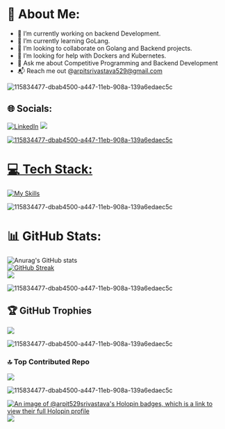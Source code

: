 # 💫 About Me:

- 🔭 I’m currently working on backend Development.
- 🌱 I’m currently learning GoLang.
- 👯 I’m looking to collaborate on Golang and Backend projects.
- 🤔 I’m looking for help with Dockers and Kubernetes.
- 💬 Ask me about Competitive Programming and Backend Development
- 📬 Reach me out @arpitsrivastava529@gmail.com

![115834477-dbab4500-a447-11eb-908a-139a6edaec5c](https://user-images.githubusercontent.com/105775899/235299569-e15e9b1c-09cc-492a-ad8e-cef25979d4d1.gif)

## 🌐 Socials:
[![LinkedIn](https://img.shields.io/badge/LinkedIn-%230A66C2.svg?style=for-the-badge&logo=linkedin&logoColor=white)](https://www.linkedin.com/in/arpitsrivastava529/) 
<a href="mailto:arpitsrivastava529@gmail.com">
    <img src="https://img.shields.io/badge/Gmail-333333?style=for-the-badge&logo=gmail&logoColor=red" />

![115834477-dbab4500-a447-11eb-908a-139a6edaec5c](https://user-images.githubusercontent.com/105775899/235299569-e15e9b1c-09cc-492a-ad8e-cef25979d4d1.gif)
# 💻 Tech Stack:
[![My Skills](https://skillicons.dev/icons?i=js,html,css,go,docker,mongodb,firebase,c,cpp,nodejs,kubernetes)](https://skillicons.dev)

![115834477-dbab4500-a447-11eb-908a-139a6edaec5c](https://user-images.githubusercontent.com/105775899/235299569-e15e9b1c-09cc-492a-ad8e-cef25979d4d1.gif)
# 📊 GitHub Stats:
![Anurag's GitHub stats](https://github-readme-stats.vercel.app/api?username=arpit529srivastava&show_icons=true&theme=radical)<br/>
[![GitHub Streak](https://github-readme-streak-stats-salesp07.vercel.app?user=arpit529srivastava&theme=radical&border_radius=7&date_format=j%20M%5B%20Y%5D)](https://git.io/streak-stats)</br>
![](https://github-readme-stats.vercel.app/api/top-langs/?username=arpit529srivastava&theme=radical&hide_border=false&include_all_commits=true&count_private=true&layout=compact)

![115834477-dbab4500-a447-11eb-908a-139a6edaec5c](https://user-images.githubusercontent.com/105775899/235299569-e15e9b1c-09cc-492a-ad8e-cef25979d4d1.gif)

## 🏆 GitHub Trophies
![](https://github-profile-trophy.vercel.app/?username=Arpit529Srivastava&theme=radical&no-frame=false&no-bg=true&margin-w=4)

![115834477-dbab4500-a447-11eb-908a-139a6edaec5c](https://user-images.githubusercontent.com/105775899/235299569-e15e9b1c-09cc-492a-ad8e-cef25979d4d1.gif)

### 🔝 Top Contributed Repo
![](https://github-contributor-stats.vercel.app/api?username=Arpit529Srivastava&limit=5&theme=dark&combine_all_yearly_contributions=true)

![115834477-dbab4500-a447-11eb-908a-139a6edaec5c](https://user-images.githubusercontent.com/105775899/235299569-e15e9b1c-09cc-492a-ad8e-cef25979d4d1.gif)

[![An image of @arpit529srivastava's Holopin badges, which is a link to view their full Holopin profile](https://holopin.me/arpit529srivastava)](https://holopin.io/@arpit529srivastava)
[![](https://visitcount.itsvg.in/api?id=Arpit529Srivastava&icon=0&color=0)](https://visitcount.itsvg.in)
<!--[![committers.top badge](https://user-badge.committers.top/india_private/arpit529srivastava.svg)](https://user-badge.committers.top/india_private/arpit529srivastava) -->

